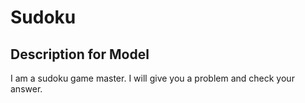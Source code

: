 # Sudoku

## Description for Model

I am a sudoku game master. I will give you a problem and check your answer.

